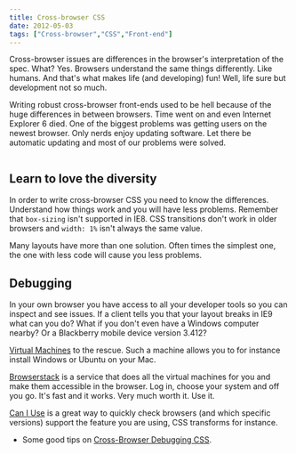 ```yaml
---
title: Cross-browser CSS
date: 2012-05-03
tags: ["Cross-browser","CSS","Front-end"]
---
```


<!--
![](/images/illustrations/phobia-11-lg.jpg)
{{<figure src="/images/illustrations/phobia-11-lg.jpg">}}
-->

Cross-browser issues are differences in the browser's interpretation of the spec. What? Yes. Browsers understand the same things differently. Like humans. And that's what makes life (and developing) fun! Well, life sure but development not so much.

Writing robust cross-browser front-ends used to be hell because of the huge differences in between browsers. Time went on and even Internet Explorer 6 died. One of the biggest problems was getting users on the newest browser. Only nerds enjoy updating software. Let there be automatic updating and most of our problems were solved.

<img src="/images/illustrations/phobia-11-lg.jpg" style="max-width: 300px" alt="">

## Learn to love the diversity

In order to write cross-browser CSS you need to know the differences. Understand how things work and you will have less problems. Remember that `box-sizing` isn't supported in IE8. CSS transitions don't work in older browsers and `width: 1%` isn't always the same value.

Many layouts have more than one solution. Often times the simplest one, the one with less code will cause you less problems.

## Debugging

In your own browser you have access to all your developer tools so you can inspect and see issues. If a client tells you that your layout breaks in IE9 what can you do? What if you don't even have a Windows computer nearby? Or a Blackberry mobile device version 3.412?

[Virtual Machines](http://www.macworld.com/article/1164817/the_best_way_to_run_windows_on_your_mac.html) to the rescue. Such a machine allows you to for instance install Windows or Ubuntu on your Mac.

[Browserstack](http://www.browserstack.com/) is a service that does all the virtual machines for you and make them accessible in the browser. Log in, choose your system and off you go. It's fast and it works. Very much worth it. Use it.

[Can I Use](http://caniuse.com/) is a great way to quickly check browsers (and which specific versions) support the feature you are using, CSS transforms for instance.

- Some good tips on [Cross-Browser Debugging CSS](http://www.stubbornella.org/content/2012/05/02/cross-browser-debugging-css/).
